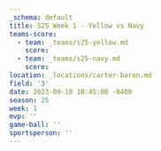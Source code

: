 ```yaml
---
_schema: default
title: S25 Week 1 - Yellow vs Navy
teams-score:
  - team: _teams/s25-yellow.md
    score:
  - team: _teams/s25-navy.md
    score:
location: _locations/carter-baron.md
field: '3'
date: 2023-09-10 10:45:00 -0400
season: 25
week: 1
mvp: ''
game-ball: ''
sportsperson: ''
---
```


